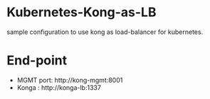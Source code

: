 # Kubernetes-Kong-as-LB
sample configuration to use kong as load-balancer for kubernetes.

# End-point
* MGMT port: http://kong-mgmt:8001
* Konga : http://konga-lb:1337
